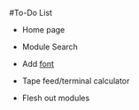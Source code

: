 #To-Do List

- Home page

- Module Search

- Add [font](https://fonts.google.com/specimen/Dongle)

- Tape feed/terminal calculator

- Flesh out modules
